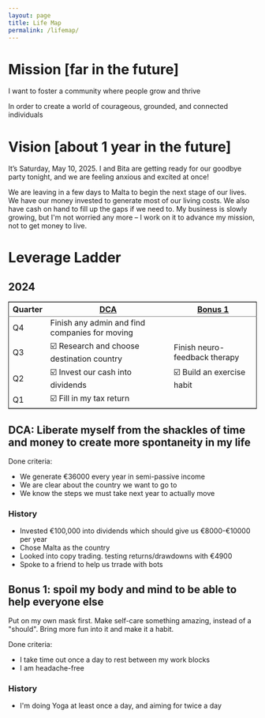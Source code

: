 ```yaml
---
layout: page
title: Life Map
permalink: /lifemap/
---
```



# Mission [far in the future]

I want to foster a community where people grow and thrive

In order to create a world of courageous, grounded, and connected individuals


# Vision [about 1 year in the future]

It’s Saturday, May 10, 2025. I and Bita are getting ready for our
goodbye party tonight, and we are feeling anxious and excited at once!

We are leaving in a few days to Malta to begin the next stage
of our lives. We have our money invested to generate most of our
living costs. We also have cash on hand to fill up the gaps if we need
to. My business is slowly growing, but I'm not worried any more – I
work on it to advance my mission, not to get money to live.


# Leverage Ladder


## 2024

<table border="2" cellspacing="0" cellpadding="6" rules="groups" frame="hsides">


<colgroup>
<col  class="org-left" />

<col  class="org-left" />

<col  class="org-left" />
</colgroup>
<thead>
<tr>
<th scope="col" class="org-left">Quarter</th>
<th scope="col" class="org-left"><a href="#dca">DCA</a></th>
<th scope="col" class="org-left"><a href="#bonus1">Bonus 1</a></th>
</tr>
</thead>
<tbody>
<tr>
<td class="org-left">Q4</td>
<td class="org-left">Finish any admin and find companies for moving</td>
<td class="org-left">&#xa0;</td>
</tr>

<tr>
<td class="org-left">Q3</td>
<td class="org-left">☑️ Research and choose destination country</td>
<td class="org-left">Finish neuro-feedback therapy</td>
</tr>

<tr>
<td class="org-left">Q2</td>
<td class="org-left">☑️ Invest our cash into dividends</td>
<td class="org-left">☑️ Build an exercise habit</td>
</tr>

<tr>
<td class="org-left">Q1</td>
<td class="org-left">☑️ Fill in my tax return</td>
<td class="org-left">&#xa0;</td>
</tr>
</tbody>
</table>


<a id="dca"></a>

## DCA: Liberate myself from the shackles of time and money to create more spontaneity in my life

Done criteria:

-   We generate €36000 every year in semi-passive income
-   We are clear about the country we want to go to
-   We know the steps we must take next year to actually move


### History

-   Invested €100,000 into dividends which should give us €8000-€10000 per year
-   Chose Malta as the country
-   Looked into copy trading. testing returns/drawdowns with €4900
-   Spoke to a friend to help us trrade with bots


<a id="bonus1"></a>

## Bonus 1: spoil my body and mind to be able to help everyone else

Put on my own mask first. Make self-care something amazing, instead of a "should". Bring more fun into it and make it a habit.

Done criteria:

-   I take time out once a day to rest between my work blocks
-   I am headache-free


### History

-   I'm doing Yoga at least once a day, and aiming for twice a day

